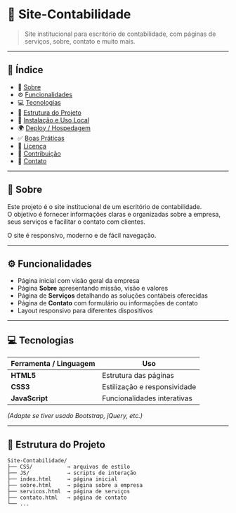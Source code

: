 # 🧾 Site-Contabilidade

> Site institucional para escritório de contabilidade, com páginas de serviços, sobre, contato e muito mais.

---

## 📌 Índice

- 📖 [Sobre](#sobre)  
- ⚙️ [Funcionalidades](#funcionalidades)  
- 💻 [Tecnologias](#tecnologias)  
- 📂 [Estrutura do Projeto](#estrutura-do-projeto)  
- 🚀 [Instalação e Uso Local](#instalação-e-uso-local)  
- 🌍 [Deploy / Hospedagem](#deploy--hospedagem)  
- ✅ [Boas Práticas](#boas-práticas)  
- 📜 [Licença](#licença)  
- 🤝 [Contribuição](#contribuição)  
- 📧 [Contato](#contato)  


---

## 📖 Sobre

Este projeto é o site institucional de um escritório de contabilidade.  
O objetivo é fornecer informações claras e organizadas sobre a empresa, seus serviços e facilitar o contato com clientes.  

O site é responsivo, moderno e de fácil navegação.

---

## ⚙️ Funcionalidades

- Página inicial com visão geral da empresa  
- Página **Sobre** apresentando missão, visão e valores  
- Página de **Serviços** detalhando as soluções contábeis oferecidas  
- Página de **Contato** com formulário ou informações de contato  
- Layout responsivo para diferentes dispositivos  

---

## 💻 Tecnologias

| Ferramenta / Linguagem | Uso |
|-------------------------|------------------------------|
| **HTML5**              | Estrutura das páginas        |
| **CSS3**               | Estilização e responsividade |
| **JavaScript**         | Funcionalidades interativas  |

*(Adapte se tiver usado Bootstrap, jQuery, etc.)*

---

## 📂 Estrutura do Projeto

```text
Site-Contabilidade/
├── CSS/           → arquivos de estilo
├── JS/            → scripts de interação
├── index.html     → página inicial
├── sobre.html     → página sobre a empresa
├── servicos.html  → página de serviços
├── contato.html   → página de contato
└── ...
